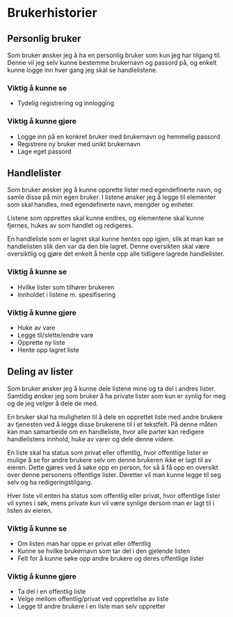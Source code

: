 # Brukerhistorier
## Personlig bruker

Som bruker ønsker jeg å ha en personlig bruker som kun jeg har tilgang til. Denne vil jeg selv kunne bestemme brukernavn og passord på, og enkelt kunne logge inn hver gang jeg skal se handlelistene. 

### Viktig å kunne se
- Tydelig registrering og innlogging
### Viktig å kunne gjøre
- Logge inn på en konkret bruker med brukernavn og hemmelig passord
- Registrere ny bruker med unikt brukernavn
- Lage eget passord

## Handlelister

Som bruker ønsker jeg å kunne opprette lister med egendefinerte navn, og samle disse på min egen bruker. I listene ønsker jeg å legge til elementer som skal handles, med egendefinerte navn, mengder og enheter. 

Listene som opprettes skal kunne endres, og elementene skal kunne fjernes, hukes av som handlet og redigeres. 

En handleliste som er lagret skal kunne hentes opp igjen, slik at man kan se handlelisten slik den var da den ble lagret. Denne oversikten skal være oversiktlig og gjøre det enkelt å hente opp alle tidligere lagrede handlelister. 


### Viktig å kunne se
- Hvilke lister som tilhører brukeren
- Innholdet i listene m. spesifisering
### Viktig å kunne gjøre
 - Huke av vare
 - Legge til/slette/endre vare
 - Opprette ny liste
 - Hente opp lagret liste


## Deling av lister

Som bruker ønsker jeg å kunne dele listene mine og ta del i andres lister. Samtidig ønsker jeg som bruker å ha private lister som kun er synlig for meg og de jeg velger å dele de med. 

En bruker skal ha muligheten til å dele en opprettet liste med andre brukere av tjenesten ved å legge disse brukerene til i et tekstfelt. 
På denne måten kan man samarbeide om en handleliste, hvor alle parter kan redigere handlelistens innhold, huke av varer og dele denne videre. 

En liste skal ha status som privat eller offentlig, hvor offentlige lister er mulige å se for andre brukere selv om denne brukeren ikke er lagt til av eieren.
Dette gjøres ved å søke opp en person, for så å få opp en oversikt over denne personens offentlige lister. Deretter vil man kunne legge til seg selv og ha redigeringstilgang. 

Hver liste vil enten ha status som offentlig eller privat, hvor offentlige lister vil synes i søk, mens private kun vil være synlige dersom man er lagt til i listen av eieren. 

### Viktig å kunne se
- Om listen man har oppe er privat eller offentlig
- Kunne se hvilke brukernavn som tar del i den gjelende listen
- Felt for å kunne søke opp andre brukere og deres offentlige lister

### Viktig å kunne gjøre
- Ta del i en offentlig liste
- Velge mellom offentlig/privat ved opprettelse av liste
- Legge til andre brukere i en liste man selv oppretter
